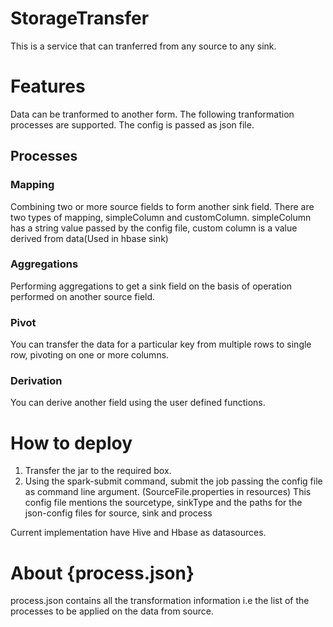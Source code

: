 # StorageTransfer
This is a service that can tranferred from any source to any sink.

# Features
Data can be tranformed to another form. The following tranformation processes are supported. 
The config is passed as json file.

## Processes
### Mapping 
Combining two or more source fields to form another sink field. There are two types of mapping, simpleColumn and customColumn.
simpleColumn has a string value passed by the config file, custom column is a value derived from data(Used in hbase sink)


### Aggregations 
Performing aggregations to get a sink field on the basis of operation performed on another source field. 

### Pivot 
You can transfer the data for a particular key from multiple rows to single row, pivoting on one or more columns. 

### Derivation 
You can derive another field using the user defined functions. 

# How to deploy
1. Transfer the jar to the required box.
2. Using the spark-submit command, submit the job passing the config file as command line argument. (SourceFile.properties in resources) 
This config file mentions the sourcetype, sinkType and the paths for the json-config files for source, sink and process

Current implementation have Hive and Hbase as datasources. 

# About {process.json}
process.json contains all the transformation information i.e the list of the processes to be applied on the data from source. 


